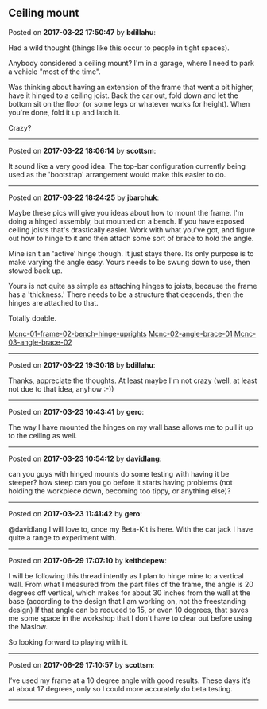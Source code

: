 ## Ceiling mount
Posted on **2017-03-22 17:50:47** by **bdillahu**:

Had a wild thought (things like this occur to people in tight spaces).



Anybody considered a ceiling mount? I'm in a garage, where I need to park a vehicle "most of the time".



Was thinking about having an extension of the frame that went a bit higher, have it hinged to a ceiling joist. Back the car out, fold down and let the bottom sit on the floor (or some legs or whatever works for height). When you're done, fold it up and latch it.



Crazy?

---

Posted on **2017-03-22 18:06:14** by **scottsm**:

It sound like a very good idea. The top-bar configuration currently being used as the 'bootstrap' arrangement would make this easier to do.

---

Posted on **2017-03-22 18:24:25** by **jbarchuk**:

Maybe these pics will give you ideas about how to mount the frame. I'm doing a hinged assembly, but mounted on a bench. If you have exposed ceiling joists that's drastically easier. Work with what you've got, and figure out how to hinge to it and then attach some sort of brace to hold the angle.

Mine isn't an 'active' hinge though. It just stays there. Its only purpose is to make varying the angle easy. Yours needs to be swung down to use, then stowed back up.

Yours is not quite as simple as attaching hinges to joists, because the frame has a 'thickness.' There needs to be a structure that descends, then the hinges are attached to that.

Totally doable.

 [Mcnc-01-frame-02-bench-hinge-uprights](//muut.com/u/maslowcnc/s2/:maslowcnc:hGTt:mcnc01frame02benchhingeuprights.png.jpg) [Mcnc-02-angle-brace-01](//muut.com/u/maslowcnc/s2/:maslowcnc:R8RL:mcnc02anglebrace01.png.jpg) [Mcnc-03-angle-brace-02](//muut.com/u/maslowcnc/s2/:maslowcnc:4gmK:mcnc03anglebrace02.png.jpg)

---

Posted on **2017-03-22 19:30:18** by **bdillahu**:

Thanks, appreciate the thoughts. At least maybe I'm not crazy (well, at least not due to that idea, anyhow :-))

---

Posted on **2017-03-23 10:43:41** by **gero**:

The way I have mounted the hinges on my wall base allows me to pull it up to the ceiling as well.

---

Posted on **2017-03-23 10:54:12** by **davidlang**:

can you guys with hinged mounts do some testing with having it be steeper? how steep can you go before it starts having problems (not holding the workpiece down, becoming too tippy, or anything else)?

---

Posted on **2017-03-23 11:41:42** by **gero**:

@davidlang I will love to, once my Beta-Kit is here. With the car jack I have quite a range to experiment with.

---

Posted on **2017-06-29 17:07:10** by **keithdepew**:

I will be following this thread intently as I plan to hinge mine to a vertical wall.  From what I measured from the part files of the frame, the angle is 20 degrees off vertical, which makes for about 30 inches from the wall at the base (according to the design that I am working on, not the freestanding design)  If that angle can be reduced to 15, or even 10 degrees, that saves me some space in the workshop that I don't have to clear out before using the Maslow.  

So looking forward to playing with it.

---

Posted on **2017-06-29 17:10:57** by **scottsm**:

I’ve used my frame at a 10 degree angle with good results. These days it’s at about 17 degrees, only so I could more accurately do beta testing.

---

